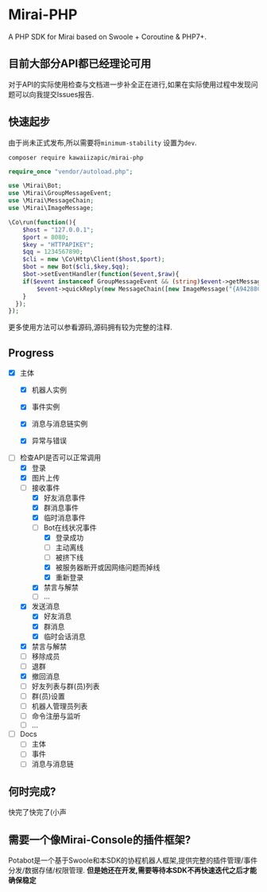 # Mirai-PHP
A PHP SDK for Mirai based on Swoole + Coroutine &amp; PHP7+.

## 目前大部分API都已经理论可用  
对于API的实际使用检查与文档进一步补全正在进行,如果在实际使用过程中发现问题可以向我提交Issues报告.  
  
## 快速起步
由于尚未正式发布,所以需要将`minimum-stability` 设置为`dev`.
```
composer require kawaiizapic/mirai-php
```
```php
require_once "vendor/autoload.php";

use \Mirai\Bot;
use \Mirai\GroupMessageEvent;
use \Mirai\MessageChain;
use \Mirai\ImageMessage;

\Co\run(function(){
    $host = "127.0.0.1";
    $port = 8080;
    $key = "HTTPAPIKEY";
    $qq = 1234567890;
    $cli = new \Co\Http\Client($host,$port);
    $bot = new Bot($cli,$key,$qq);
    $bot->setEventHandler(function($event,$raw){
    if($event instanceof GroupMessageEvent && (string)$event->getMessageChain() == ":steamsalty:" ) {
        $event->quickReply(new MessageChain([new ImageMessage("{A94288C3-AB52-28B0-FBE2-FA197B92A49E}.mirai")]));
    }
  });
});
```

更多使用方法可以参看源码,源码拥有较为完整的注释.  

## Progress  
* [x] 主体
  * [x] 机器人实例
  * [x] 事件实例
  * [x] 消息与消息链实例
  * [x] 异常与错误  
  

* [ ] 检查API是否可以正常调用
  * [x] 登录
  * [x] 图片上传 
  * [ ] 接收事件
    * [x] 好友消息事件
    * [x] 群消息事件
    * [x] 临时消息事件
    * [ ] Bot在线状况事件
      * [x] 登录成功
      * [ ] 主动离线
      * [ ] 被挤下线
      * [x] 被服务器断开或因网络问题而掉线
      * [x] 重新登录
    * [x] 禁言与解禁
    * [ ] ...
  * [x] 发送消息
    * [x] 好友消息
    * [x] 群消息
    * [x] 临时会话消息 
  * [x] 禁言与解禁
  * [ ] 移除成员
  * [ ] 退群
  * [x] 撤回消息
  * [ ] 好友列表与群(员)列表
  * [ ] 群(员)设置
  * [ ] 机器人管理员列表
  * [ ] 命令注册与监听
  * [ ] ...
  
* [ ] Docs
  * [ ] 主体
  * [ ] 事件
  * [ ] 消息与消息链

## 何时完成?  
快完了快完了(小声

## 需要一个像Mirai-Console的插件框架?
Potabot是一个基于Swoole和本SDK的协程机器人框架,提供完整的插件管理/事件分发/数据存储/权限管理.
**但是她还在开发,需要等待本SDK不再快速迭代之后才能确保稳定**
